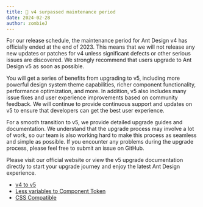 ```yaml
---
title: 📢 v4 surpassed maintenance period
date: 2024-02-28
author: zombieJ
---
```


For our release schedule, the maintenance period for Ant Design v4 has officially ended at the end of 2023. This means that we will not release any new updates or patches for v4 unless significant defects or other serious issues are discovered. We strongly recommend that users upgrade to Ant Design v5 as soon as possible.

You will get a series of benefits from upgrading to v5, including more powerful design system theme capabilities, richer component functionality, performance optimization, and more. In addition, v5 also includes many issue fixes and user experience improvements based on community feedback. We will continue to provide continuous support and updates on v5 to ensure that developers can get the best user experience.

For a smooth transition to v5, we provide detailed upgrade guides and documentation. We understand that the upgrade process may involve a lot of work, so our team is also working hard to make this process as seamless and simple as possible. If you encounter any problems during the upgrade process, please feel free to submit an issue on GitHub.

Please visit our official website or view the v5 upgrade documentation directly to start your upgrade journey and enjoy the latest Ant Design experience.

- [v4 to v5](https://ant.design/docs/react/migration-v5)
- [Less variables to Component Token](https://ant.design/docs/react/migrate-less-variables)
- [CSS Compatible](https://ant.design/docs/react/compatible-style)
